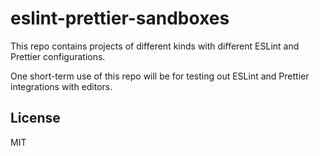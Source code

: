 # eslint-prettier-sandboxes

This repo contains projects of different kinds with different ESLint and Prettier configurations.

One short-term use of this repo will be for testing out ESLint and Prettier integrations with editors.

## License

MIT
